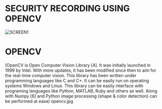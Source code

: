 #  SECURITY RECORDING USING OPENCV
 ![SCREEN1](https://user-images.githubusercontent.com/92586138/148497836-56535ce7-808f-4bde-b901-4afa2b9dd178.png)
# OPENCV
(OpenCV is Open Computer Vision Library [4]. It was initially  launched  in  1999  by  Intel. 
     With  more updates, it has been modified since then to aim for the real-time  computer  vision. 
      This  library  has  been written under programming languages like C and C+.
       It  can be easily  run on  operating systems Windows and Linux. This  library can  be easily 
       interface with programing languages like Python, MATLAB, Ruby and others as well. 
       Along with Numpy [6] and Python image  processing  (shape  & color  detection) can  be performed at ease)
opencv.jpg
